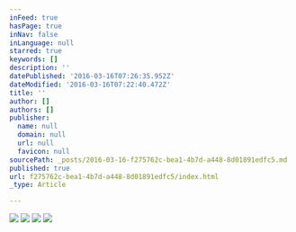 ```yaml
---
inFeed: true
hasPage: true
inNav: false
inLanguage: null
starred: true
keywords: []
description: ''
datePublished: '2016-03-16T07:26:35.952Z'
dateModified: '2016-03-16T07:22:40.472Z'
title: ''
author: []
authors: []
publisher:
  name: null
  domain: null
  url: null
  favicon: null
sourcePath: _posts/2016-03-16-f275762c-bea1-4b7d-a448-8d01891edfc5.md
published: true
url: f275762c-bea1-4b7d-a448-8d01891edfc5/index.html
_type: Article

---
```

![](https://the-grid-user-content.s3-us-west-2.amazonaws.com/eb8c1517-652a-4b92-b797-32f64936ceaf.jpg)
![](https://the-grid-user-content.s3-us-west-2.amazonaws.com/f210f0d3-36d6-4fbd-b2fd-9f170ca897dc.jpg)
![](https://the-grid-user-content.s3-us-west-2.amazonaws.com/2c73cf27-eaff-4578-b308-4b9753b5f31a.jpg)
![](https://the-grid-user-content.s3-us-west-2.amazonaws.com/ce77464f-e138-4dc2-8cd1-bd20e9a243cf.jpg)